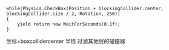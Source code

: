 ```
while(Physics.CheckBox(Position + blockingCollider.center, blockingCollider.size / 2, Rotation, 256))
{
    yield return new WaitForSeconds(0.1f);
}
```

坐标+boxcollidercenter 半径 过滤其他层的碰撞器